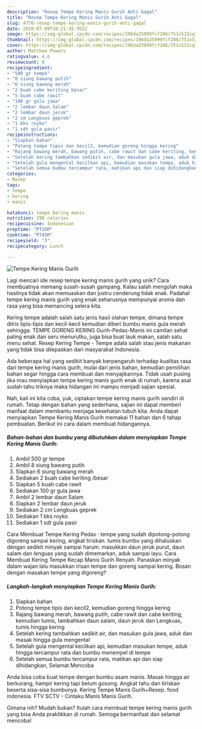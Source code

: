 ```yaml
---
description: "Resep Tempe Kering Manis Gurih Anti Gagal"
title: "Resep Tempe Kering Manis Gurih Anti Gagal"
slug: 4776-resep-tempe-kering-manis-gurih-anti-gagal
date: 2020-07-09T10:21:45.955Z
image: https://img-global.cpcdn.com/recipes/196da25999fcf286/751x532cq70/tempe-kering-manis-gurih-foto-resep-utama.jpg
thumbnail: https://img-global.cpcdn.com/recipes/196da25999fcf286/751x532cq70/tempe-kering-manis-gurih-foto-resep-utama.jpg
cover: https://img-global.cpcdn.com/recipes/196da25999fcf286/751x532cq70/tempe-kering-manis-gurih-foto-resep-utama.jpg
author: Matthew Powers
ratingvalue: 4.6
reviewcount: 8
recipeingredient:
- "500 gr tempe"
- "8 siung bawang putih"
- "6 siung bawang merah"
- "2 buah cabe keriting besar"
- "5 buah cabe rawit"
- "100 gr gula jawa"
- "2 lembar daun Salam"
- "2 lembar daun jeruk"
- "2 cm Lengkuas geprek"
- "1 bks royko"
- "1 sdt gula pasir"
recipeinstructions:
- "Siapkan bahan"
- "Potong tempe tipis dan kecil2, kemudian goreng hingga kering"
- "Rajang bawang merah, bawang putih, cabe rawit dan cabe keriting, kemudian tumis, tambahkan daun salam, daun jeruk dan Lengkuas, tumis hingga kering"
- "Setelah kering tambahkan sedikit air, dan masukan gula jawa, aduk dan masak hingga gula mengental"
- "Setelah gula mengental kecilkan api, kemudian masukan tempe, aduk hingga tercampur rata dan bumbu menempel di tempe"
- "Setelah semua bumbu tercampur rata, matikan api dan siap dihidangkan, Selamat Mencoba"
categories:
- Resep
tags:
- tempe
- kering
- manis

katakunci: tempe kering manis 
nutrition: 298 calories
recipecuisine: Indonesian
preptime: "PT26M"
cooktime: "PT45M"
recipeyield: "3"
recipecategory: Lunch

---
```



![Tempe Kering Manis Gurih](https://img-global.cpcdn.com/recipes/196da25999fcf286/751x532cq70/tempe-kering-manis-gurih-foto-resep-utama.jpg)

Lagi mencari ide resep tempe kering manis gurih yang unik? Cara membuatnya memang susah-susah gampang. Kalau salah mengolah maka hasilnya tidak akan memuaskan dan justru cenderung tidak enak. Padahal tempe kering manis gurih yang enak seharusnya mempunyai aroma dan rasa yang bisa memancing selera kita.

Kering tempe adalah salah satu jenis hasil olahan tempe, dimana tempe diiris tipis-tipis dan kecil-kecil kemudian diberi bumbu manis gula merah sehingga. TEMPE GORENG KERING Gurih-Pedas-Manis ini camilan sehat paling enak dan seru menurutku, juga bisa buat lauk makan, salah satu menu sehat. Resep Kering Tempe - Tempe adala salah stau jenis makanan yang tidak bisa dilepaskan dari masyarakat Indonesia.

Ada beberapa hal yang sedikit banyak berpengaruh terhadap kualitas rasa dari tempe kering manis gurih, mulai dari jenis bahan, kemudian pemilihan bahan segar hingga cara membuat dan menyajikannya. Tidak usah pusing jika mau menyiapkan tempe kering manis gurih enak di rumah, karena asal sudah tahu triknya maka hidangan ini mampu menjadi sajian spesial.


Nah, kali ini kita coba, yuk, ciptakan tempe kering manis gurih sendiri di rumah. Tetap dengan bahan yang sederhana, sajian ini dapat memberi manfaat dalam membantu menjaga kesehatan tubuh kita. Anda dapat menyiapkan Tempe Kering Manis Gurih memakai 11 bahan dan 6 tahap pembuatan. Berikut ini cara dalam membuat hidangannya.

<!--inarticleads1-->

##### Bahan-bahan dan bumbu yang dibutuhkan dalam menyiapkan Tempe Kering Manis Gurih:

1. Ambil 500 gr tempe
1. Ambil 8 siung bawang putih
1. Siapkan 6 siung bawang merah
1. Sediakan 2 buah cabe keriting /besar
1. Siapkan 5 buah cabe rawit
1. Sediakan 100 gr gula jawa
1. Ambil 2 lembar daun Salam
1. Siapkan 2 lembar daun jeruk
1. Sediakan 2 cm Lengkuas geprek
1. Sediakan 1 bks royko
1. Sediakan 1 sdt gula pasir


Cara Membuat Tempe Kering Pedas : tempe yang sudah dipotong-potong digoreng sampai kering, angkat tiriskan. tumis bumbu yang dihaluskan dengan sedikit minyak sampai harum. masukkan daun jeruk purut, daun salam dan lenguas yang sudah dimemarkan, aduk sampai layu. Cara Membuat Kering Tempe Kecap Manis Gurih Renyah. Panaskan minyak dalam wajan lalu masukkan irisan tempe dan goreng sampai kering. Bosan dengan masakan tempe yang digoreng? 

<!--inarticleads2-->

##### Langkah-langkah menyiapkan Tempe Kering Manis Gurih:

1. Siapkan bahan
1. Potong tempe tipis dan kecil2, kemudian goreng hingga kering
1. Rajang bawang merah, bawang putih, cabe rawit dan cabe keriting, kemudian tumis, tambahkan daun salam, daun jeruk dan Lengkuas, tumis hingga kering
1. Setelah kering tambahkan sedikit air, dan masukan gula jawa, aduk dan masak hingga gula mengental
1. Setelah gula mengental kecilkan api, kemudian masukan tempe, aduk hingga tercampur rata dan bumbu menempel di tempe
1. Setelah semua bumbu tercampur rata, matikan api dan siap dihidangkan, Selamat Mencoba


Anda bisa coba buat tempe dengan bumbu asam manis. Masak hingga air berkurang, hampir kering tapi belum gosong. Angkat tahu dan tiriskan beserta sisa-sisa bumbunya. Kering Tempe Manis Gurih+Resep. food indonesia. FTV SCTV - Cintaku Manis Manis Gurih. 

Gimana nih? Mudah bukan? Itulah cara membuat tempe kering manis gurih yang bisa Anda praktikkan di rumah. Semoga bermanfaat dan selamat mencoba!
